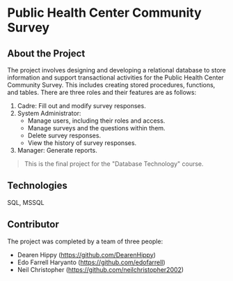 # Public Health Center Community Survey

## About the Project
The project involves designing and developing a relational database to store information and support transactional activities for the Public Health Center Community Survey.
This includes creating stored procedures, functions, and tables.
There are three roles and their features are as follows:
1. Cadre: Fill out and modify survey responses.
2. System Administrator:
   - Manage users, including their roles and access.
   - Manage surveys and the questions within them.
   - Delete survey responses.
   - View the history of survey responses.
3. Manager: Generate reports.

> This is the final project for the "Database Technology" course.

## Technologies
SQL, MSSQL

## Contributor
The project was completed by a team of three people:
- Dearen Hippy (https://github.com/DearenHippy)
- Edo Farrell Haryanto (https://github.com/edofarrell)
- Neil Christopher (https://github.com/neilchristopher2002)
